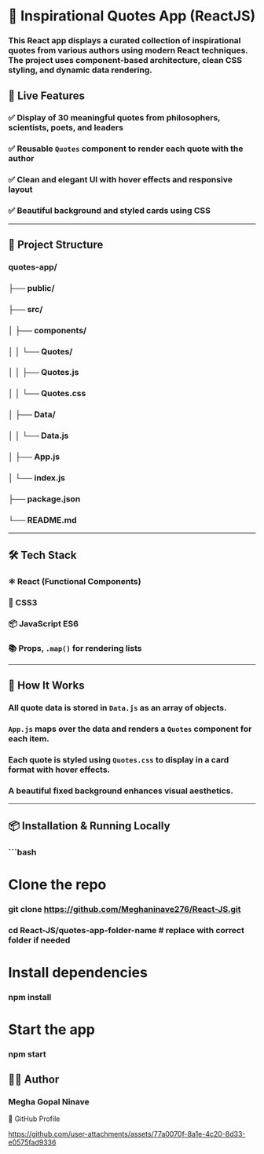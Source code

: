 # 💬 Inspirational Quotes App (ReactJS)

### This React app displays a curated collection of **inspirational quotes** from various authors using modern React techniques. The project uses component-based architecture, clean CSS styling, and dynamic data rendering.

## 🚀 Live Features

###  ✅ Display of 30 meaningful quotes from philosophers, scientists, poets, and leaders
###  ✅ Reusable `Quotes` component to render each quote with the author
###  ✅ Clean and elegant UI with hover effects and responsive layout
###  ✅ Beautiful background and styled cards using CSS

---

## 📁 Project Structure

### quotes-app/
### ├── public/
### ├── src/
### │ ├── components/
### │ │ └── Quotes/
### │ │ ├── Quotes.js
### │ │ └── Quotes.css
### │ ├── Data/
### │ │ └── Data.js
### │ ├── App.js
### │ └── index.js
### ├── package.json
### └── README.md

---

## 🛠️ Tech Stack

###  ⚛️ React (Functional Components)
### 🎨 CSS3
### 📦 JavaScript ES6
### 📚 Props, `.map()` for rendering lists

---

## 📜 How It Works

###  All quote data is stored in `Data.js` as an array of objects.
###  `App.js` maps over the data and renders a `Quotes` component for each item.
###  Each quote is styled using `Quotes.css` to display in a card format with hover effects.
###  A beautiful fixed background enhances visual aesthetics.

---

## 📦 Installation & Running Locally

### ```bash
# Clone the repo
### git clone https://github.com/Meghaninave276/React-JS.git
### cd React-JS/quotes-app-folder-name  # replace with correct folder if needed

# Install dependencies
### npm install

# Start the app
### npm start

## 👩‍💻 Author
### Megha Gopal Ninave
🔗 GitHub Profile

https://github.com/user-attachments/assets/77a0070f-8a1e-4c20-8d33-e0575fad9336


